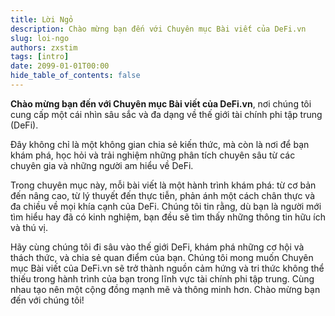 ```yaml
---
title: Lời Ngỏ
description: Chào mừng bạn đến với Chuyên mục Bài viết của DeFi.vn
slug: loi-ngo
authors: zxstim
tags: [intro]
date: 2099-01-01T00:00
hide_table_of_contents: false
---
```


**Chào mừng bạn đến với Chuyên mục Bài viết của DeFi.vn**, nơi chúng tôi cung cấp một cái nhìn sâu sắc và đa dạng về thế giới tài chính phi tập trung (DeFi). 

<!-- truncate -->

Đây không chỉ là một không gian chia sẻ kiến thức, mà còn là nơi để bạn khám phá, học hỏi và trải nghiệm những phân tích chuyên sâu từ các chuyên gia và những người am hiểu về DeFi.

Trong chuyên mục này, mỗi bài viết là một hành trình khám phá: từ cơ bản đến nâng cao, từ lý thuyết đến thực tiễn, phản ánh một cách chân thực và đa chiều về mọi khía cạnh của DeFi. Chúng tôi tin rằng, dù bạn là người mới tìm hiểu hay đã có kinh nghiệm, bạn đều sẽ tìm thấy những thông tin hữu ích và thú vị.

Hãy cùng chúng tôi đi sâu vào thế giới DeFi, khám phá những cơ hội và thách thức, và chia sẻ quan điểm của bạn. Chúng tôi mong muốn Chuyên mục Bài viết của DeFi.vn sẽ trở thành nguồn cảm hứng và tri thức không thể thiếu trong hành trình của bạn trong lĩnh vực tài chính phi tập trung. Cùng nhau tạo nên một cộng đồng mạnh mẽ và thông minh hơn. Chào mừng bạn đến với chúng tôi!
